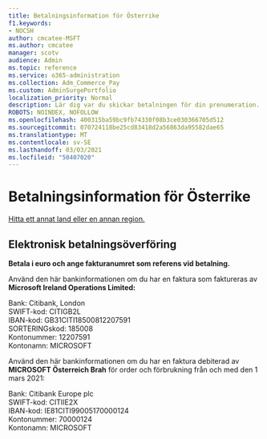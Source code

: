 ```yaml
---
title: Betalningsinformation för Österrike
f1.keywords:
- NOCSH
author: cmcatee-MSFT
ms.author: cmcatee
manager: scotv
audience: Admin
ms.topic: reference
ms.service: o365-administration
ms.collection: Adm_Commerce_Pay
ms.custom: AdminSurgePortfolio
localization_priority: Normal
description: Lär dig var du skickar betalningen för din prenumeration.
ROBOTS: NOINDEX, NOFOLLOW
ms.openlocfilehash: 400315ba59bc9fb74330f08b3ce030366705d512
ms.sourcegitcommit: 070724118be25cd83418d2a56863da95582dae65
ms.translationtype: MT
ms.contentlocale: sv-SE
ms.lasthandoff: 03/03/2021
ms.locfileid: "50407020"
---
```

# <a name="payment-information-for-austria"></a>Betalningsinformation för Österrike

[Hitta ett annat land eller en annan region.](../billing-and-payments/pay-for-your-subscription.md)

## <a name="electronic-funds-transfer"></a>Elektronisk betalningsöverföring

**Betala i euro och ange fakturanumret som referens vid betalning.**

Använd den här bankinformationen om du har en faktura som faktureras av **Microsoft Ireland Operations Limited:**

Bank: Citibank, London\
SWIFT-kod: CITIGB2L\
IBAN-kod: GB31CITI18500812207591\
SORTERINGskod: 185008\
Kontonummer: 12207591\
Kontonamn: MICROSOFT

Använd den här bankinformationen om du har en faktura debiterad av **MICROSOFT Österreich Brah** för order och förbrukning från och med den 1 mars 2021:

Bank: Citibank Europe plc\
SWIFT-kod: CITIIE2X\
IBAN-kod: IE81CITI99005170000124\
Kontonummer: 70000124\
Kontonamn: MICROSOFT
